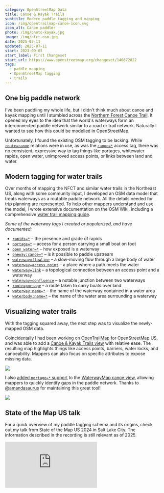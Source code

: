```yaml
---
category: OpenStreetMap Data
title: Canoe & Kayak Trails
subtitle: Modern paddle tagging and mapping
icon: /img/opentrailmap-canoe-icon.svg
icon_alt: Canoe paddler
photo: /img/photo-kayak.jpg
image: /img/nfct-osm.jpg
date: 2025-07-11
updated: 2025-07-11
start: 2023-09-05
start_label: First Changeset
start_url: https://www.openstreetmap.org/changeset/140872822
tags:
  - paddle mapping
  - OpenStreetMap tagging
  - trails
---
```

## One big paddle network

I've been paddling my whole life, but I didn't think much about canoe and kayak mapping until I stumbled across the [Northern Forest Canoe Trail](https://www.northernforestcanoetrail.org/). It opened my eyes to the idea that the world's waterways form an interconnected paddle network similar to a road or trail network. Naturally I wanted to see how this could be modelled in OpenStreetMap.

Unfortunately, I found the existing OSM tagging to be lacking. While [`route=canoe`](https://wiki.openstreetmap.org/wiki/Tag:route%3Dcanoe) relations were in use, as was the [`canoe=*`](https://wiki.openstreetmap.org/wiki/Key:canoe) access tag, there was no consistent, expressive way to tag things like portages, whitewater rapids, open water, unimproved access points, or links between land and water.

## Modern tagging for water trails

Over months of mapping the NFCT and similar water trails in the Northeast US, along with some community input, I developed an OSM data model that treats waterways as a routable paddle network. All the details needed for trip planning are represented. To help other mappers understand and use the model, I wrote extensive documentation on the OSM Wiki, including a comprehensive [water trail mapping guide](https://wiki.openstreetmap.org/wiki/Water_trails).

_Some of the waterway tags I created or popularized, and have documented:_

- [`rapids=*`](https://wiki.openstreetmap.org/wiki/Key:rapids) – the presence and grade of rapids
- [`portage=*`](https://wiki.openstreetmap.org/wiki/Key:portage) – access for a person carrying a small boat on foot
- [`open_water=*`](https://wiki.openstreetmap.org/wiki/Key:open_water) – how exposed is a waterway
- [`oneway:canoe=*`](https://wiki.openstreetmap.org/wiki/Key:oneway:canoe) – is it possible to paddle upstream 
- [`waterway=flowline`](https://wiki.openstreetmap.org/wiki/Tag:waterway%3Dflowline) – a slow-moving flow through a large body of water
- [`waterway=access_point`](https://wiki.openstreetmap.org/wiki/Tag:waterway%3Daccess_point) – a place where a path meets the water
- [`waterway=link`](https://wiki.openstreetmap.org/wiki/Tag:waterway%3Dlink) – a topological connection between an access point and a waterway
- [`waterway=confluence`](https://wiki.openstreetmap.org/wiki/Tag:waterway%3Dconfluence) – a notable junction between two waterways
- [`route=portage`](https://wiki.openstreetmap.org/wiki/Tag:route%3Dportage) – a route taken to carry boats over land
- [`waterway:name=*`](https://wiki.openstreetmap.org/wiki/Key:waterway:name) – the name of the waterway contained in a water area
- [`waterbody:name=*`](https://wiki.openstreetmap.org/wiki/Key:waterbody:name) – the name of the water area surrounding a waterway

## Visualizing water trails

With the tagging squared away, the next step was to visualize the newly-mapped OSM data.

Coincidentally I had been working on [OpenTrailMap](/projects/opentrailmap/) for OpenStreetMap US, and was able to add a [Canoe & Kayak Trails view](https://opentrailmap.us/#map=11.07/43.2279/-76.2137&mode=canoe) with relative ease. The resulting map highlights things like access points, barriers, water locks, and canoeability. Mappers can also focus on specific attributes to expose missing data.

![](/img/opentrailmap-canoe-screenshot.jpg)

I also [added `portage=*` support](https://github.com/amandasaurus/waterwaymap.org/pull/43) to the [WaterwayMap canoe view](https://waterwaymap.org//#map=5.92/41.163/-76.419&tiles=planet-waterway-canoeable), allowing mappers to quickly identify gaps in the paddle network. Thanks to [@amandasaurus](https://github.com/amandasaurus) for maintaining this great tool!

![](/img/waterwaymap-canoe-screenshot.jpg)

## State of the Map US talk

For a quick overview of my paddle tagging schema and its origins, check out my talk from State of the Map US 2024 in Salt Lake City. The information described in the recording is still relevant as of 2025.

<iframe class="youtube-embed" src="https://www.youtube.com/embed/XXq6XYhDQlE?si=F6AyppFJjndUvgej" title="YouTube video player" frameborder="0" allow="accelerometer; autoplay; clipboard-write; encrypted-media; gyroscope; picture-in-picture; web-share" referrerpolicy="strict-origin-when-cross-origin" allowfullscreen></iframe>